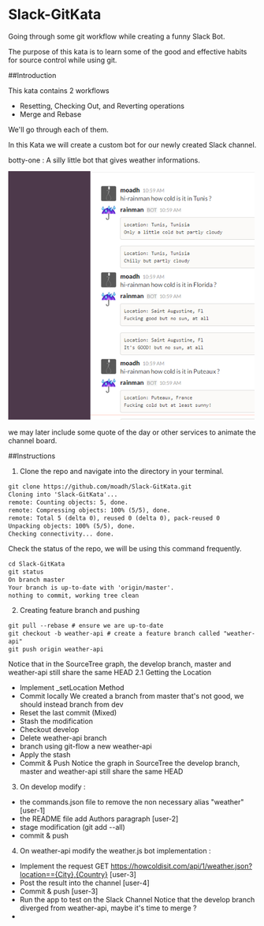 # Slack-GitKata
Going through some git workflow while creating a funny Slack Bot.

The purpose of this kata is to learn some of the good and effective habits for source control while using git. 

##Introduction

This kata contains 2 workflows 

* Resetting, Checking Out, and Reverting operations
* Merge and Rebase

We'll go through each of them.

In this Kata we will create a custom bot for our newly created Slack channel.

botty-one : A silly little bot that gives weather informations.

<img src = "https://raw.githubusercontent.com/moadh/bottyslack/master/Capture.PNG" width = 500>


we may later include some quote of the day or other services to animate the channel board.



##Instructions

1. Clone the repo and navigate into the directory in your terminal.
```
git clone https://github.com/moadh/Slack-GitKata.git
Cloning into 'Slack-GitKata'...
remote: Counting objects: 5, done.
remote: Compressing objects: 100% (5/5), done.
remote: Total 5 (delta 0), reused 0 (delta 0), pack-reused 0
Unpacking objects: 100% (5/5), done.
Checking connectivity... done.
```
Check the status of the repo, we will be using this command frequently.
```
cd Slack-GitKata
git status
On branch master
Your branch is up-to-date with 'origin/master'.
nothing to commit, working tree clean
``` 

2. Creating feature branch and pushing
```
git pull --rebase # ensure we are up-to-date
git checkout -b weather-api # create a feature branch called "weather-api"
git push origin weather-api
```

Notice that in the SourceTree graph, the develop branch, master and weather-api still share the same HEAD
2.1 Getting the Location
* Implement _setLocation Method
* Commit locally
We created a branch from master that's not good, we should instead branch from dev
* Reset the last commit (Mixed)
* Stash the modification
* Checkout develop
* Delete weather-api branch
* branch using git-flow a new weather-api
* Apply the stash
* Commit & Push
Notice the graph in SourceTree the develop branch, master and weather-api still share the same HEAD


3. On develop modify : 
* the commands.json file to remove the non necessary alias "weather" [user-1]
* the README file add Authors paragraph [user-2]
* stage modification (git add --all)
* commit & push


4. On weather-api modify the weather.js bot implementation : 
* Implement the request GET https://howcoldisit.com/api/1/weather.json?location=={City},{Country} [user-3]
* Post the result into the channel [user-4]
* Commit & push [user-3]
* Run the app to test on the Slack Channel
Notice that the develop branch diverged from weather-api, maybe it's time to merge ?
* 


